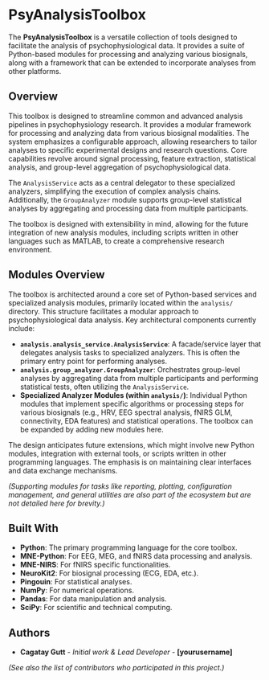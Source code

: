 # PsyAnalysisToolbox

The **PsyAnalysisToolbox** is a versatile collection of tools designed to facilitate the analysis of psychophysiological data. It provides a suite of Python-based modules for processing and analyzing various biosignals, along with a framework that can be extended to incorporate analyses from other platforms.
<!-- NOTE: This high-level description is good and should remain stable. -->

## Overview

This toolbox is designed to streamline common and advanced analysis pipelines in psychophysiology research. It provides a modular framework for processing and analyzing data from various biosignal modalities. The system emphasizes a configurable approach, allowing researchers to tailor analyses to specific experimental designs and research questions. Core capabilities revolve around signal processing, feature extraction, statistical analysis, and group-level aggregation of psychophysiological data.

The `AnalysisService` acts as a central delegator to these specialized analyzers, simplifying the execution of complex analysis chains. Additionally, the `GroupAnalyzer` module supports group-level statistical analyses by aggregating and processing data from multiple participants.

The toolbox is designed with extensibility in mind, allowing for the future integration of new analysis modules, including scripts written in other languages such as MATLAB, to create a comprehensive research environment.
<!-- NOTE: The "Core Features" section has been integrated into this more general "Overview" to reduce specific update needs. The capabilities mentioned above (signal processing, feature extraction, stats, group analysis) are broad enough to cover many additions. -->

## Modules Overview

The toolbox is architected around a core set of Python-based services and specialized analysis modules, primarily located within the `analysis/` directory. This structure facilitates a modular approach to psychophysiological data analysis. Key architectural components currently include: <!-- NOTE: This general description of the architecture is excellent for avoiding frequent updates. -->

*   **`analysis.analysis_service.AnalysisService`**: A facade/service layer that delegates analysis tasks to specialized analyzers. This is often the primary entry point for performing analyses.
*   **`analysis.group_analyzer.GroupAnalyzer`**: Orchestrates group-level analyses by aggregating data from multiple participants and performing statistical tests, often utilizing the `AnalysisService`.
*   **Specialized Analyzer Modules (within `analysis/`)**: Individual Python modules that implement specific algorithms or processing steps for various biosignals (e.g., HRV, EEG spectral analysis, fNIRS GLM, connectivity, EDA features) and statistical operations. The toolbox can be expanded by adding new modules here.

The design anticipates future extensions, which might involve new Python modules, integration with external tools, or scripts written in other programming languages. The emphasis is on maintaining clear interfaces and data exchange mechanisms.
<!-- NOTE: This forward-looking statement is good for universality. -->

*(Supporting modules for tasks like reporting, plotting, configuration management, and general utilities are also part of the ecosystem but are not detailed here for brevity.)*

## Built With

*   **Python**: The primary programming language for the core toolbox.
*   **MNE-Python**: For EEG, MEG, and fNIRS data processing and analysis.
*   **MNE-NIRS**: For fNIRS specific functionalities.
*   **NeuroKit2**: For biosignal processing (ECG, EDA, etc.).
*   **Pingouin**: For statistical analyses.
*   **NumPy**: For numerical operations.
*   **Pandas**: For data manipulation and analysis.
*   **SciPy**: For scientific and technical computing.

## Authors

*   **Cagatay Gutt** - *Initial work & Lead Developer* - **[yourusername]**

*(See also the list of contributors who participated in this project.)*